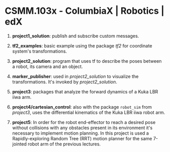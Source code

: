 # CSMM.103x - ColumbiaX | Robotics | edX

1) **project1_solution**: publish and subscribe custom messages.

2) **tf2_examples**: basic example using the package _tf2_ for coordinate system's transformations.

3) **project2_solution**: program that uses tf to describe the poses between a robot, its camera and an object.

4) **marker_publisher**: used in _project2_solution_ to visualize the transformations. It's invoked by _project2_solution_.

5) **project3**: packages that analyze the forward dynamics of a Kuka LBR iiwa arm.

6) **project4/cartesian_control**: also with the package `robot_sim` from _project3_, uses the differential kinematics of the Kuka LBR iiwa robot arm.

7) **project5**: In order for the robot end-effector to reach a desired pose without collisions with any obstacles present in its environment it's necessary to implement motion planning. In this project is used a Rapidly-exploring Random Tree (RRT) motion planner for the same 7-jointed robot arm of the previous lectures.

